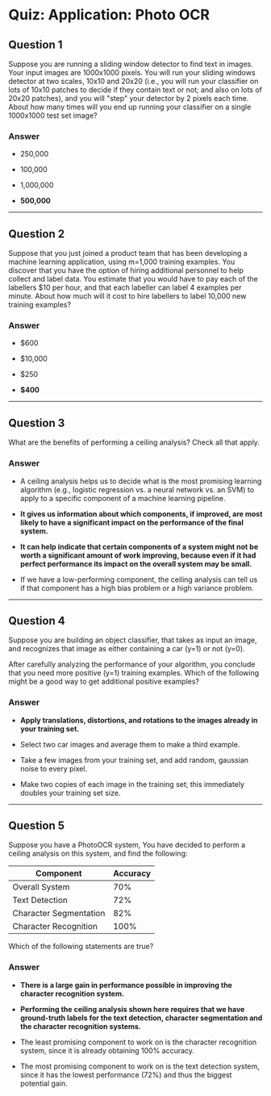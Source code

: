 # Quiz: Application: Photo OCR

## Question 1
Suppose you are running a sliding window detector to find text in images. Your input images are 1000x1000 pixels. You will run your sliding windows detector at two scales, 10x10 and 20x20 (i.e., you will run your classifier on lots of 10x10 patches to decide if they contain text or not; and also on lots of 20x20 patches), and you will "step" your detector by 2 pixels each time. About how many times will you end up running your classifier on a single 1000x1000 test set image?

### Answer
* 250,000

* 100,000

* 1,000,000

* **500,000**

---

## Question 2
Suppose that you just joined a product team that has been developing a machine learning application, using m=1,000
training examples. You discover that you have the option of hiring additional personnel to help collect and label data. You estimate that you would have to pay each of the labellers $10 per hour, and that each labeller can label 4 examples per minute. About how much will it cost to hire labellers to label 10,000 new training examples?

### Answer
* $600

* $10,000

* $250

* **$400**

---

## Question 3
What are the benefits of performing a ceiling analysis? Check all that apply.

### Answer
* A ceiling analysis helps us to decide what is the most promising learning algorithm (e.g., logistic regression vs. a neural network vs. an SVM) to apply to a specific component of a machine learning pipeline.

* **It gives us information about which components, if improved, are most likely to have a significant impact on the performance of the final system.**

* **It can help indicate that certain components of a system might not be worth a significant amount of work improving, because even if it had perfect performance its impact on the overall system may be small.**

* If we have a low-performing component, the ceiling analysis can tell us if that component has a high bias problem or a high variance problem.

---

## Question 4
Suppose you are building an object classifier, that takes as input an image, and recognizes that image as either containing a car (y=1) or not (y=0).

After carefully analyzing the performance of your algorithm, you conclude that you need more positive (y=1) training examples. Which of the following might be a good way to get additional positive examples?

### Answer
* **Apply translations, distortions, and rotations to the images already in your training set.**

* Select two car images and average them to make a third example.

* Take a few images from your training set, and add random, gaussian noise to every pixel.


* Make two copies of each image in the training set; this immediately doubles your training set size.

---

## Question 5
Suppose you have a PhotoOCR system, You have decided to perform a ceiling analysis on this system, and find the following:

|Component|Accuracy|
|-|-|
|Overall System|70%|
|Text Detection|72%|
|Character Segmentation|82%|
|Character Recognition|100%|

Which of the following statements are true?

### Answer

* **There is a large gain in performance possible in improving the character recognition system.**

* **Performing the ceiling analysis shown here requires that we have ground-truth labels for the text detection, character segmentation and the character recognition systems.**

* The least promising component to work on is the character recognition system, since it is already obtaining 100% accuracy.

* The most promising component to work on is the text detection system, since it has the lowest performance (72%) and thus the biggest potential gain.
